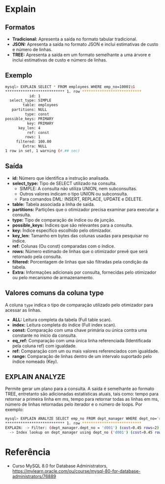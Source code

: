 # Explain

## Formatos
- **Tradicional:** Apresenta a saída no formato tabular tradicional.
- **JSON:** Apresenta a saída no formato JSON e inclui estimativas de custo e número de linhas.
- **TREE:** Apresenta a saída em um formato semelhante a uma árvore e inclui estimativas de custo e número de linhas.

## Exemplo
```bash
mysql> EXPLAIN SELECT * FROM employees WHERE emp_no=10001\G
*************************** 1. row ***************************
           id: 1
  select_type: SIMPLE
        table: employees
   partitions: NULL
         type: const
possible_keys: PRIMARY
          key: PRIMARY
      key_len: 4
          ref: const
         rows: 1
     filtered: 100.00
        Extra: NULL
1 row in set, 1 warning (#.## sec)
```

## Saída
- **id:** Número que identifica a instrução analisada.
- **select_type:** Tipo de SELECT utilizado na consulta.
   - SIMPLE: A consulta não utiliza UNION, nem subconsultas.
   - Outros valores indicam o tipo UNION ou subconsulta.
   - Para comandos DML: INSERT, REPLACE, UPDATE e DELETE.
- **table:** Tabela associada a linha de saída.
- **partitions:** Partições que o otimizador precisa examinar para executar a consulta.
- **type:** Tipo de comparação de índice ou de junção.
- **possible_keys:** Índices que são relevantes para a consulta.
- **key:** Índice específico escolhido pelo otimizador.
- **key_len:** Tamanho em bytes das colunas usadas para pesquisar no índice.
- **ref:** Colunas (Ou const) comparadas com o índice.
- **rows:** Número estimado de linhas que o otimizador prevê que será retornado pela consulta.
- **filtered:** Porcentagem de linhas que são filtradas pela condição da tabela.
- **Extra:** Informações adicionais por consulta, fornecidas pelo otimizador ou pelo mecanismo de armazenamento.

## Valores comuns da coluna type
A coluna `type` indica o tipo de comparação utilizado pelo otimizador para acessar as linhas.

- **ALL:** Leitura completa da tabela (Full table scan).
- **index:** Leitura completa do índice (Full index scan).
- **const:** Comparação com uma chave primária ou única contra uma constante no início da consulta.
- **eq_ref:** Comparação com uma única linha referenciada (Identificada pela coluna ref) com igualdade.
- **ref:** Comparação com um ou mais valores referenciados com igualdade.
- **range:** Comparação de linhas dentro de um intervalo suportado pelo índice nomeado (Key).

## EXPLAIN ANALYZE
Permite gerar um plano para a consulta. A saída é semelhante ao formato TREE, entretanto são adicionadas estatísticas atuais, tais como: tempo para retornar a primeira linha em ms, tempo para retornar todas as linhas em ms, número de linhas retornadas pelo iterador e o número de loops. Por exemplo:

```bash
mysql> EXPLAIN ANALYZE SELECT emp_no FROM dept_manager WHERE dept_no='d001'\G
*************************** 1. row ***************************
EXPLAIN: -> Filter: (dept_manager.dept_no = 'd001') (cost=0.45 rows=2) (actual time=0.020..0.023 rows=2 loops=1)
  -> Index lookup on dept_manager using dept_no ('d001') (cost=0.45 rows=2) (actual time=0.017..0.020 rows=2 loops=1)
```

# Referência
- Curso MySQL 8.0 for Database Administrators, https://mylearn.oracle.com/ou/course/mysql-80-for-database-administrators/76889